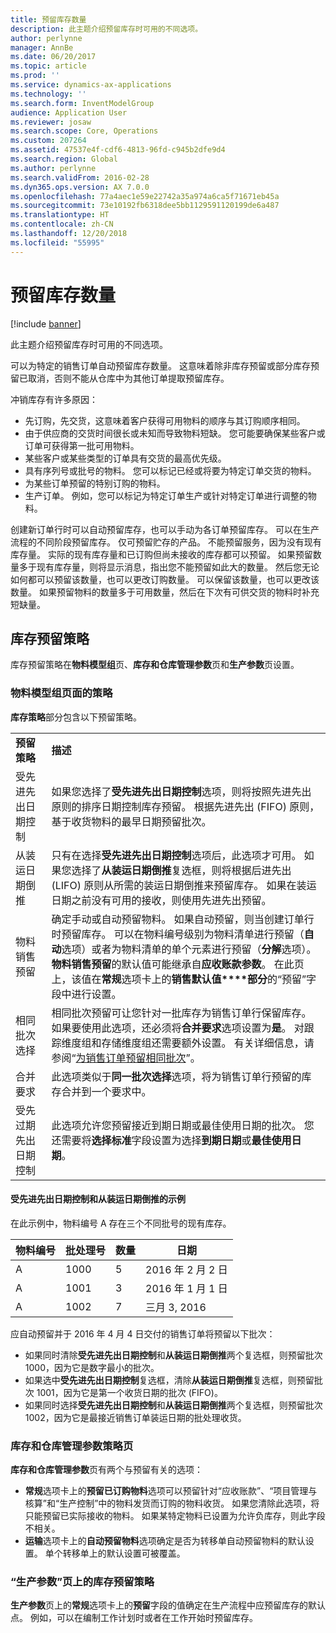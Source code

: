 ```yaml
---
title: 预留库存数量
description: 此主题介绍预留库存时可用的不同选项。
author: perlynne
manager: AnnBe
ms.date: 06/20/2017
ms.topic: article
ms.prod: ''
ms.service: dynamics-ax-applications
ms.technology: ''
ms.search.form: InventModelGroup
audience: Application User
ms.reviewer: josaw
ms.search.scope: Core, Operations
ms.custom: 207264
ms.assetid: 47537e4f-cdf6-4813-96fd-c945b2dfe9d4
ms.search.region: Global
ms.author: perlynne
ms.search.validFrom: 2016-02-28
ms.dyn365.ops.version: AX 7.0.0
ms.openlocfilehash: 77a4aec1e59e22742a35a974a6ca5f71671eb45a
ms.sourcegitcommit: 73e10192fb6318dee5bb1129591120199de6a487
ms.translationtype: HT
ms.contentlocale: zh-CN
ms.lasthandoff: 12/20/2018
ms.locfileid: "55995"
---
```

# <a name="reserve-inventory-quantities"></a>预留库存数量

[!include [banner](../includes/banner.md)]

此主题介绍预留库存时可用的不同选项。

可以为特定的销售订单自动预留库存数量。 这意味着除非库存预留或部分库存预留已取消，否则不能从仓库中为其他订单提取预留库存。

冲销库存有许多原因：
-   先订购，先交货，这意味着客户获得可用物料的顺序与其订购顺序相同。
-   由于供应商的交货时间很长或未知而导致物料短缺。 您可能要确保某些客户或订单可获得第一批可用物料。
-   某些客户或某些类型的订单具有交货的最高优先级。
-   具有序列号或批号的物料。 您可以标记已经或将要为特定订单交货的物料。
-   为某些订单预留的特别订购的物料。
-   生产订单。 例如，您可以标记为特定订单生产或针对特定订单进行调整的物料。

创建新订单行时可以自动预留库存，也可以手动为各订单预留库存。 可以在生产流程的不同阶段预留库存。 仅可预留贮存的产品。 不能预留服务，因为没有现有库存量。 实际的现有库存量和已订购但尚未接收的库存都可以预留。 如果预留数量多于现有库存量，则将显示消息，指出您不能预留如此大的数量。 然后您无论如何都可以预留该数量，也可以更改订购数量。 可以保留该数量，也可以更改该数量。 如果预留物料的数量多于可用数量，然后在下次有可供交货的物料时补充短缺量。

## <a name="inventory-reservation-policies"></a>库存预留策略
库存预留策略在**物料模型组**页、**库存和仓库管理参数**页和**生产参数**页设置。
### <a name="policies-on-the-item-model-groups-page"></a>物料模型组页面的策略

**库存策略**部分包含以下预留策略。

|                         |                                                                                                                                                                                                                                                                                                                                                                                                                                                                                                                                                    |
|-------------------------|----------------------------------------------------------------------------------------------------------------------------------------------------------------------------------------------------------------------------------------------------------------------------------------------------------------------------------------------------------------------------------------------------------------------------------------------------------------------------------------------------------------------------------------------------|
| **预留策略**  | **描述**                                                                                                                                                                                                                                                                                                                                                                                                                                                                                                                                    |
| 受先进先出日期控制    | 如果您选择了**受先进先出日期控制**选项，则将按照先进先出原则的排序日期控制库存预留。 根据先进先出 (FIFO) 原则，基于收货物料的最早日期预留批次。                                                                                                                                                                                                                                                                       |
| 从装运日期倒推 | 只有在选择**受先进先出日期控制**选项后，此选项才可用。 如果您选择了**从装运日期倒推**复选框，则将根据后进先出 (LIFO) 原则从所需的装运日期倒推来预留库存。 如果在装运日期之前没有可用的接收，则使用先进先出预留。                                                                                                                                                                                                           |
| 物料销售预留  | 确定手动或自动预留物料。 如果自动预留，则当创建订单行时预留库存。 可以在物料编号级别为物料清单进行预留（**自动**选项）或者为物料清单的单个元素进行预留（**分解**选项）。 **物料销售预留**的默认值可能继承自**应收账款参数**。 在此页上，该值在**常规**选项卡上的**销售默认值****部分**的“预留”字段中进行设置。 |
| 相同批次选择    | 相同批次预留可让您针对一批库存为销售订单行保留库存。 如果要使用此选项，还必须将**合并要求**选项设置为**是**。 对跟踪维度组和存储维度组还需要额外设置。 有关详细信息，请参阅“[为销售订单预留相同批次](../sales-marketing/reserve-same-batch-sales-order.md)”。                                                          |
| 合并要求 | 此选项类似于**同一批次选择**选项，将为销售订单行预留的库存合并到一个要求中。                                                                                                                                                                                                                                                                                                                                                                                      |
| 受先过期先出日期控制    | 此选项允许您预留接近到期日期或最佳使用日期的批次。 您还需要将**选择标准**字段设置为选择**到期日期**或**最佳使用日期**。                                                                                                                                                                                                                                                                                                                              |

#### <a name="example-for-fifo-date-controlled-and-backward-from-ship-date"></a>受先进先出日期控制和从装运日期倒推的示例

在此示例中，物料编号 A 存在三个不同批号的现有库存。

| 物料编号 | 批处理号 | 数量 | 日期             |
|-------------|--------------|----------|------------------|
| A           | 1000         | 5        | 2016 年 2 月 2 日 |
| A           | 1001         | 3        | 2016 年 1 月 1 日  |
| A           | 1002         | 7        | 三月 3, 2016    |

应自动预留并于 2016 年 4 月 4 日交付的销售订单将预留以下批次：
-   如果同时清除**受先进先出日期控制**和**从装运日期倒推**两个复选框，则预留批次 1000，因为它是数字最小的批次。
-   如果选中**受先进先出日期控制**复选框，清除**从装运日期倒推**复选框，则预留批次 1001，因为它是第一个收货日期的批次 (FIFO)。
-   如果同时选择**受先进先出日期控制**和**从装运日期倒推**两个复选框，则预留批次 1002，因为它是最接近销售订单装运日期的批处理收货。

### <a name="policies-on-the-inventory-and-warehouse-management-parameter-page"></a>库存和仓库管理参数策略页

**库存和仓库管理参数**页有两个与预留有关的选项：
-   **常规**选项卡上的**预留已订购物料**选项可以预留针对“应收账款”、“项目管理与核算”和“生产控制”中的物料发货而订购的物料收货。 如果您清除此选项，将只能预留已实际接收的物料。 如果某特定物料已设置为允许负库存，则此字段不相关。
-   **运输**选项卡上的**自动预留物料**选项确定是否为转移单自动预留物料的默认设置。 单个转移单上的默认设置可被覆盖。

### <a name="inventory-reservation-policies-on-the-production-parameters-page"></a>“生产参数”页上的库存预留策略

**生产参数**页上的**常规**选项卡上的**预留**字段的值确定在生产流程中应预留库存的默认点。 例如，可以在编制工作计划时或者在工作开始时预留库存。

